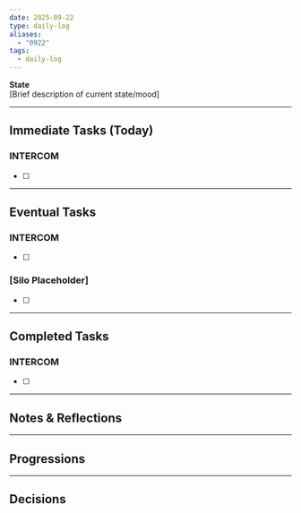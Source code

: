 ```yaml
---
date: 2025-09-22
type: daily-log
aliases:
  - "0922"
tags:
  - daily-log
---
```


**State**  
[Brief description of current state/mood]

---

## Immediate Tasks (Today)

### INTERCOM
- [ ] 

---

## Eventual Tasks

### INTERCOM
- [ ] 

### [Silo Placeholder]
- [ ] 


---

## Completed Tasks

### INTERCOM
- [ ] 

---

## Notes & Reflections

---

## Progressions

---

## Decisions
